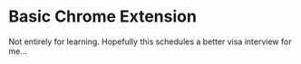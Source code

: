 # Basic Chrome Extension

Not entirely for learning. Hopefully this schedules a better visa interview for me...

